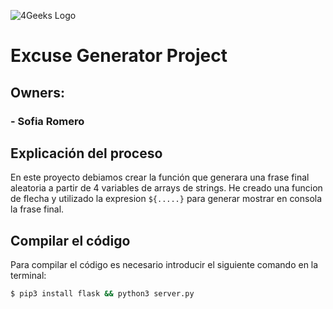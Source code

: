 ![4Geeks Logo](https://4geeksacademy.com//images/4geeks-logo.png)
# Excuse Generator Project
## Owners:
### 	- Sofia Romero

## Explicación del proceso 

En este proyecto debiamos crear la función que generara una frase final aleatoria a partir de 4 variables de arrays de strings. He creado una funcion de flecha y utilizado la expresion ``${.....}`` para generar mostrar en consola la frase final.


## Compilar el código
Para compilar el código es necesario introducir el siguiente comando en la terminal:
```sh
$ pip3 install flask && python3 server.py
```